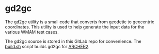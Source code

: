 gd2gc
=====

The gd2gc utility is a small code that converts from geodetic to geocentric coordinates.
This utility is used to help generate the input data for the various WMAM test cases.

The gd2gc source is stored in this GitLab repo for convenience.
The [build.sh](build.sh) script builds gd2gc for [ARCHER2](https://www.archer2.ac.uk/).